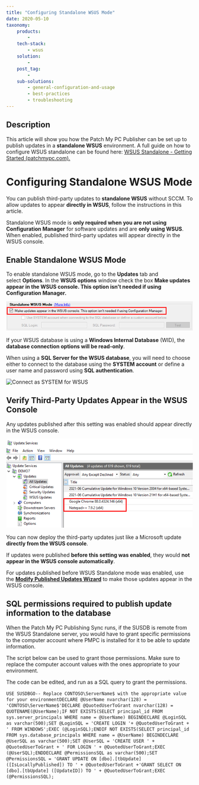 ```yaml
---
title: "Configuring Standalone WSUS Mode"
date: 2020-05-10
taxonomy:
    products:
        - 
    tech-stack:
        - wsus
    solution:
        - 
    post_tag:
        - 
    sub-solutions:
        - general-configuration-and-usage
        - best-practices
        - troubleshooting
---
```


## Description

This article will show you how the Patch My PC Publisher can be set up to publish updates in a **standalone WSUS** environment. A full guide on how to configure WSUS standalone can be found here: [WSUS Standalone - Getting Started (patchmypc.com).](https://docs.patchmypc.com/installation-guides/wsus-standalone)

# Configuring Standalone WSUS Mode

You can publish third-party updates to **standalone WSUS** without SCCM. To allow updates to appear **directly in WSUS**, follow the instructions in this article.

Standalone WSUS mode is **only required when you are not using Configuration Manager** for software updates and are **only using WSUS**. When enabled, published third-party updates will appear directly in the WSUS console.

## Enable Standalone WSUS Mode

To enable standalone WSUS mode, go to the **Updates** tab and select **Options**. In the **WSUS options** window check the box **Make updates appear in the WSUS console. This option isn’t needed if using Configuration Manager.**

![](../../_images/standalone-WSUS-2.png)

If your WSUS database is using a **Windows Internal Database** (WID), the **database connection options will be read-only**.

When using a **SQL Server for the WSUS database**, you will need to choose either to connect to the database using the **SYSTEM account** or define a user name and password using **SQL authentication**.

![Connect as SYSTEM for WSUS](images/connection-options-wsus-standalone-mode.png)

## Verify Third-Party Updates Appear in the WSUS Console

Any updates published after this setting was enabled should appear directly in the WSUS console.

![](../../_images/standalone-WSUS-3.png)

You can now deploy the third-party updates just like a Microsoft update **directly from the WSUS console**.

If updates were published **before this setting was enabled**, they would **not appear in the WSUS console automatically**.

For updates published before WSUS Standalone mode was enabled, use the **[Modify Published Updates Wizard](/modify-published-third-party-updates-wizard)** to make those updates appear in the WSUS console.

## SQL permissions required to publish update information to the database

When the Patch My PC Publishing Sync runs, if the SUSDB is remote from the WSUS Standalone server, you would have to grant specific permissions to the computer account where PMPC is installed for it to be able to update information.

The script below can be used to grant those permissions. Make sure to replace the computer account values with the ones appropriate to your environment.

The code can be edited, and run as a SQL query to grant the permissions.

```
USE SUSDBGO-- Replace CONTOSO\ServerName$ with the appropriate value for your environmentDECLARE @UserName nvarchar(128) = 'CONTOSO\ServerName$'DECLARE @QuotedUserToGrant nvarchar(128) = QUOTENAME(@UserName);IF NOT EXISTS(SELECT principal_id FROM sys.server_principals WHERE name = @UserName) BEGINDECLARE @LoginSQL as varchar(500);SET @LoginSQL = 'CREATE LOGIN '+ @QuotedUserToGrant + ' FROM WINDOWS';EXEC (@LoginSQL);ENDIF NOT EXISTS(SELECT principal_id FROM sys.database_principals WHERE name = @UserName) BEGINDECLARE @UserSQL as varchar(500);SET @UserSQL = 'CREATE USER ' + @QuotedUserToGrant + ' FOR LOGIN ' + @QuotedUserToGrant;EXEC (@UserSQL);ENDDECLARE @PermissionsSQL as varchar(500);SET @PermissionsSQL = 'GRANT UPDATE ON [dbo].[tbUpdate] ([IsLocallyPublished]) TO ' + @QuotedUserToGrant +'GRANT SELECT ON [dbo].[tbUpdate] ([UpdateID]) TO ' + @QuotedUserToGrant;EXEC (@PermissionsSQL);
```
